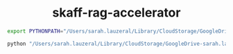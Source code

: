 <div align="center">

# skaff-rag-accelerator

```bash
export PYTHONPATH="/Users/sarah.lauzeral/Library/CloudStorage/GoogleDrive-sarah.lauzeral@artefact.com/Mon Drive/internal_projects/skaff-rag-accelerator/"
```

```bash
python "/Users/sarah.lauzeral/Library/CloudStorage/GoogleDrive-sarah.lauzeral@artefact.com/Mon Drive/internal_projects/skaff-rag-accelerator/backend/main.py"
```

</div>
